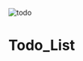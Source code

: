 ![todo](https://github.com/Jayshri-Raman/Todo_List/assets/138697903/8e368271-6574-4de6-9b91-d52c995c581d)
# Todo_List

